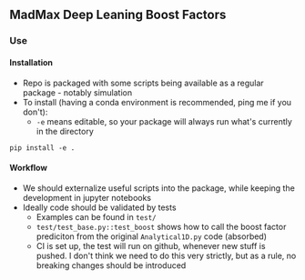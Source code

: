 ## MadMax Deep Leaning Boost Factors

### Use
#### Installation
- Repo is packaged with some scripts being available as a regular package - notably simulation
- To install (having a conda environment is recommended, ping me if you don't):
  - `-e` means editable, so your package will always run what's currently in the directory
```
pip install -e . 
```

#### Workflow
- We should externalize useful scripts into the package, while keeping the development 
in jupyter notebooks
- Ideally code should be validated by tests
  - Examples can be found in `test/`
  - `test/test_base.py::test_boost` shows how to call the boost factor prediciton
  from the original `Analytical1D.py` code (absorbed)
  - CI is set up, the test will run on github, whenever new stuff is pushed. I don't think 
  we need to do this very strictly, but as a rule, no breaking changes should be
  introduced
 

